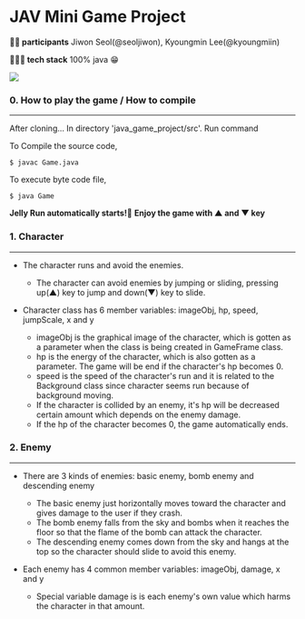 # JAV Mini Game Project

**🙋‍♀️ participants** Jiwon Seol(@seoljiwon), Kyoungmin Lee(@kyoungmiin)

**👩🏻‍💻 tech stack** 100% java 😁

<img src="https://img.shields.io/badge/java-007396?style=for-the-badge&logo=java&logoColor=white"> 

### 0. How to play the game / How to compile
---


  After cloning... In directory 'java_game_project/src'. 
  Run command
  
  To Compile the source code,  
  ```
  $ javac Game.java
  ```
  
  To execute byte code file,  
  ```
  $ java Game
  ```
  
  **Jelly Run automatically starts!👾** 
  **Enjoy the game with ▲ and ▼ key**
  

### 1. Character
---

  - The character runs and avoid the enemies.
    - The character can avoid enemies by jumping or sliding, pressing up(▲) key to jump and down(▼) key to slide.
  
  - Character class has 6 member variables: imageObj, hp, speed, jumpScale, x and y
    - imageObj is the graphical image of the character, which is gotten as a parameter when the class is being created in GameFrame class.
    - hp is the energy of the character, which is also gotten as a parameter. The game will be end if the character's hp becomes 0.
    - speed is the speed of the character's run and it is related to the Background class since character seems run because of background moving.
    - If the character is collided by an enemy, it's hp will be decreased certain amount which depends on the enemy damage.
    - If the hp of the character becomes 0, the game automatically ends. 


### 2. Enemy
---

  - There are 3 kinds of enemies: basic enemy, bomb enemy and descending enemy
     - The basic enemy just horizontally moves toward the character and gives damage to the user if they crash.
     - The bomb enemy falls from the sky and bombs when it reaches the floor so that the flame of the bomb can attack the character.
     - The descending enemy comes down from the sky and hangs at the top so the character should slide to avoid this enemy.
  
  - Each enemy has 4 common member variables: imageObj, damage, x and y
     - Special variable damage is is each enemy's own value which harms the character in that amount.
  
